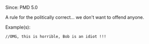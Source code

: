 Since: PMD 5.0

A rule for the politically correct... we don't want to offend anyone.

Example(s):
```
//OMG, this is horrible, Bob is an idiot !!!
```
